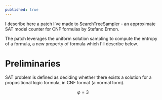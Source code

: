 ```yaml
---
published: true
---
```

I describe here a patch I've made to SearchTreeSampler - an approximate SAT model counter for CNF formulas by Stefano Ermon.

The patch leverages the uniform solution sampling to compute the entropy of a formula, a new property of formula which I'll describe below.

# Preliminaries

SAT problem is defined as deciding whether there exists a solution for a propositional logic formula, in CNF format (a normal form).

$$ \varphi = 3 $$
